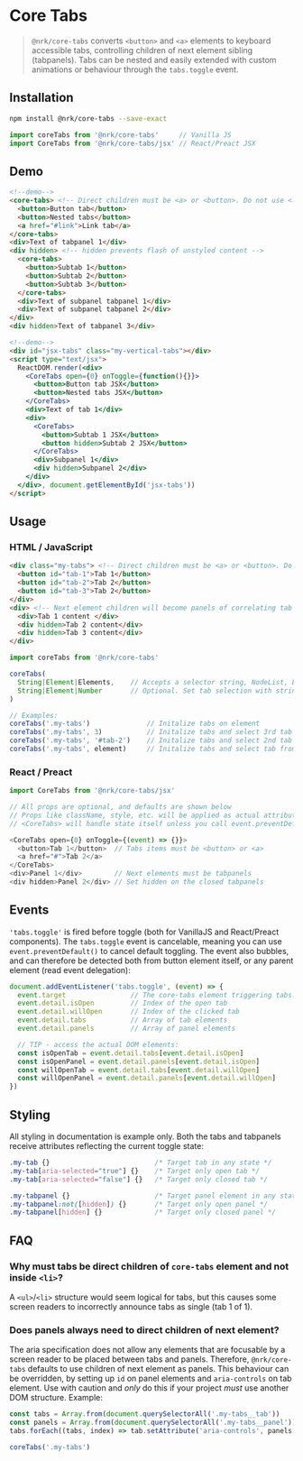 # Core Tabs

> `@nrk/core-tabs` converts `<button>` and `<a>` elements to keyboard accessible tabs, controlling children of next element sibling (tabpanels). Tabs can be nested and easily extended with custom animations or behaviour through the `tabs.toggle` event.



## Installation

```bash
npm install @nrk/core-tabs --save-exact
```
```js
import coreTabs from '@nrk/core-tabs'     // Vanilla JS
import CoreTabs from '@nrk/core-tabs/jsx' // React/Preact JSX
```

<!--demo
<script src="core-tabs/core-tabs.min.js"></script>
<script src="core-tabs/core-tabs.jsx.js"></script>
<style>
  [role="tabpanel"] { background: #eee; padding: 10px }
  [aria-selected="true"] { border: 2px solid }

  .my-vertical-tabs [role="tablist"] { float: left; width: 150px }
  .my-vertical-tabs [role="tabpanel"] { overflow: hidden }
  .my-vertical-tabs [role="tab"] { display: inline-block }
</style>
demo-->

## Demo

```html
<!--demo-->
<core-tabs> <!-- Direct children must be <a> or <button>. Do not use <li> -->
  <button>Button tab</button>
  <button>Nested tabs</button>
  <a href="#link">Link tab</a>
</core-tabs>
<div>Text of tabpanel 1</div>
<div hidden> <!-- hidden prevents flash of unstyled content -->
  <core-tabs>
    <button>Subtab 1</button>
    <button>Subtab 2</button>
    <button>Subtab 3</button>
  </core-tabs>
  <div>Text of subpanel tabpanel 1</div>
  <div>Text of subpanel tabpanel 2</div>
</div>
<div hidden>Text of tabpanel 3</div>
```

```html
<!--demo-->
<div id="jsx-tabs" class="my-vertical-tabs"></div>
<script type="text/jsx">
  ReactDOM.render(<div>
    <CoreTabs open={0} onToggle={function(){}}>
      <button>Button tab JSX</button>
      <button>Nested tabs JSX</button>
    </CoreTabs>
    <div>Text of tab 1</div>
    <div>
      <CoreTabs>
        <button>Subtab 1 JSX</button>
        <button hidden>Subtab 2 JSX</button>
      </CoreTabs>
      <div>Subpanel 1</div>
      <div hidden>Subpanel 2</div>
    </div>
  </div>, document.getElementById('jsx-tabs'))
</script>
```



## Usage

### HTML / JavaScript

```html
<div class="my-tabs"> <!-- Direct children must be <a> or <button>. Do not use <li> -->
  <button id="tab-1">Tab 1</button>
  <button id="tab-2">Tab 2</button>
  <button id="tab-3">Tab 2</button>
</div>
<div> <!-- Next element children will become panels of correlating tab -->
  <div>Tab 1 content </div>
  <div hidden>Tab 2 content</div>
  <div hidden>Tab 3 content</div>
</div>
```

```js
import coreTabs from '@nrk/core-tabs'

coreTabs(
  String|Element|Elements,    // Accepts a selector string, NodeList, Element or array of Elements
  String|Element|Number       // Optional. Set tab selection with string id, element or tab index number
)

// Examples:
coreTabs('.my-tabs')              // Initalize tabs on element
coreTabs('.my-tabs', 3)           // Initalize tabs and select 3rd tab
coreTabs('.my-tabs', '#tab-2')    // Initalize tabs and select 2nd tab
coreTabs('.my-tabs', element)     // Initalize tabs and select tab from element
```

### React / Preact

```js
import CoreTabs from '@nrk/core-tabs/jsx'

// All props are optional, and defaults are shown below
// Props like className, style, etc. will be applied as actual attributes
// <CoreTabs> will handle state itself unless you call event.preventDefault() in onToggle

<CoreTabs open={0} onToggle={(event) => {}}>
  <button>Tab 1</button>  // Tabs items must be <button> or <a>
  <a href="#">Tab 2</a>
</CoreTabs>
<div>Panel 1</div>        // Next elements must be tabpanels
<div hidden>Panel 2</div> // Set hidden on the closed tabpanels
```



## Events
`'tabs.toggle'` is fired before toggle (both for VanillaJS and React/Preact components). The `tabs.toggle` event is cancelable, meaning you can use `event.preventDefault()` to cancel default toggling. The event also bubbles, and can therefore be detected both from button element itself, or any parent element (read event delegation):

```js
document.addEventListener('tabs.toggle', (event) => {
  event.target                // The core-tabs element triggering tabs.toggle event
  event.detail.isOpen         // Index of the open tab
  event.detail.willOpen       // Index of the clicked tab
  event.detail.tabs           // Array of tab elements
  event.detail.panels         // Array of panel elements

  // TIP - access the actual DOM elements:
  const isOpenTab = event.detail.tabs[event.detail.isOpen]
  const isOpenPanel = event.detail.panels[event.detail.isOpen]
  const willOpenTab = event.detail.tabs[event.detail.willOpen]
  const willOpenPanel = event.detail.panels[event.detail.willOpen]
})
```



## Styling
All styling in documentation is example only. Both the tabs and tabpanels receive attributes reflecting the current toggle state:

```css
.my-tab {}                          /* Target tab in any state */
.my-tab[aria-selected="true"] {}    /* Target only open tab */
.my-tab[aria-selected="false"] {}   /* Target only closed tab */

.my-tabpanel {}                     /* Target panel element in any state */
.my-tabpanel:not([hidden]) {}       /* Target only open panel */
.my-tabpanel[hidden] {}             /* Target only closed panel */
```



## FAQ
### Why must tabs be direct children of `core-tabs` element and not inside `<li>`?
A `<ul>`/`<li>` structure would seem logical for tabs, but this causes some screen readers to incorrectly announce tabs as single (tab 1 of 1).

### Does panels always need to direct children of next element?
The aria specification does not allow any elements that are focusable by a screen reader to be placed between tabs and panels. Therefore, `@nrk/core-tabs` defaults to use children of next element as panels.
This behaviour can be overridden, by setting up `id` on panel elements and `aria-controls` on tab element. Use with caution and *only* do this if your project *must* use another DOM structure. Example:

```js
const tabs = Array.from(document.querySelectorAll('.my-tabs__tab'))
const panels = Array.from(document.querySelectorAll('.my-tabs__panel'))
tabs.forEach((tabs, index) => tab.setAttribute('aria-controls', panels[index].id = 'my-panel-' + i))

coreTabs('.my-tabs')
```
